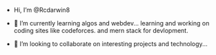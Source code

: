 - Hi, I’m @Rcdarwin8

- 🌱 I’m currently learning algos and webdev...
      learning and working on coding sites like codeforces.
      and mern stack for devlopment.
- 💞️ I’m looking to collaborate on interesting projects and technology...

<!---
Rcdarwin8/Rcdarwin8 is a ✨ special ✨ repository because its `README.md` (this file) appears on your GitHub profile.
You can click the Preview link to take a look at your changes.
--->
